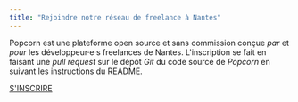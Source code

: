 ```yaml
---
title: "Rejoindre notre réseau de freelance à Nantes"
---
```


Popcorn est une plateforme open source et sans commission conçue _par_ et _pour_ les développeur·e·s freelances de Nantes. L'inscription se fait en faisant une _pull request_ sur le dépôt _Git_ du code source de _Popcorn_ en suivant les instructions du README.

<div class="text-center">
<a class="bg-blue-500 hover:bg-blue-700 font-bold py-2 px-4 rounded" href="https://github.com/popcorn-nantes/popcorn-nantes#cr%C3%A9er-son-profil">
<span class="text-white">S'INSCRIRE</span>
</a>
</div>

